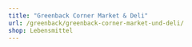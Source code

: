 ```yaml
---
title: "Greenback Corner Market & Deli"
url: /greenback/greenback-corner-market-und-deli/
shop: Lebensmittel
---
```

